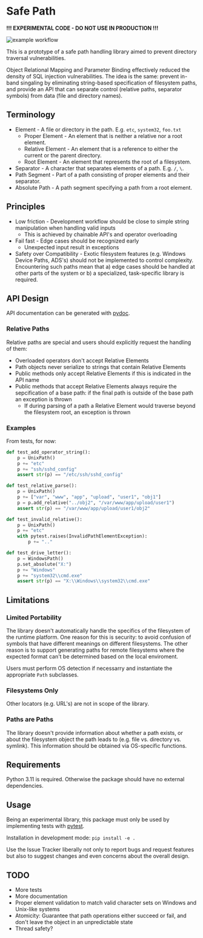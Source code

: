 Safe Path
=========

**!!! EXPERIMENTAL CODE - DO NOT USE IN PRODUCTION !!!**

![example workflow](https://github.com/v-p-b/SafePath/actions/workflows/python-package.yml/badge.svg)

This is a prototype of a safe path handling library aimed to prevent directory traversal vulnerabilities.

Object Relational Mapping and Parameter Binding effectively reduced the density of SQL injection vulnerabilities. The idea is the same: prevent in-band singaling by eliminating string-based specification of filesystem paths, and provide an API that can separate control (relative paths, separator symbols) from data (file and directory names).


## Terminology

* Element - A file or directory in the path. E.g. `etc`, `system32`, `foo.txt`
  * Proper Element - An element that is neither a relative nor a root element. 
  * Relative Element - An element that is a reference to either the current or the parent directory.
  * Root Element - An element that represents the root of a filesystem.
* Separator - A character that separates elements of a path. E.g. `/`, `\`.
* Path Segment - Part of a path consisting of proper elements and their separator.
* Absolute Path - A path segment specifying a path from a root element. 


## Principles

* Low friction - Development workflow should be close to simple string manipulation when handling valid inputs
  * This is achieved by chainable API's and operator overloading 
* Fail fast - Edge cases should be recognized early
  * Unexpected input result in exceptions
* Safety over Compatibility - Exotic filesystem features (e.g. Windows Device Paths, ADS's) should not be implemented to control complexity. Encountering such paths mean that a) edge cases should be handled at other parts of the system or b) a specialized, task-specific library is required.


## API Design

API documentation can be generated with [pydoc](https://docs.python.org/3/library/pydoc.html). 

### Relative Paths 

Relative paths are special and users should explicitly request the handling of them:

* Overloaded operators don't accept Relative Elements
* Path objects never serialize to strings that contain Relative Elements
* Public methods only accept Relative Elements if this is indicated in the API name
* Public methods that accept Relative Elements always require the sepcification of a base path: if the final path is outside of the base path an exception is thrown
  * If during parsing of a path a Relative Element would traverse beyond the filesystem root, an exception is thrown

### Examples

From tests, for now:

```py
def test_add_operator_string():
    p = UnixPath()
    p += "etc"
    p += "ssh/sshd_config"
    assert str(p) == "/etc/ssh/sshd_config"

def test_relative_parse():
    p = UnixPath()
    p += ["var", "www", "app", "upload", "user1", "obj1"]
    p = p.add_relative("../obj2", "/var/www/app/upload/user1")
    assert str(p) == "/var/www/app/upload/user1/obj2"

def test_invalid_relative():
    p = UnixPath()
    p += "etc"
    with pytest.raises(InvalidPathElementException):
        p += ".."

def test_drive_letter():
    p = WindowsPath()
    p.set_absolute("X:")
    p += "Windows"
    p += "system32\\cmd.exe"
    assert str(p) == "X:\\Windows\\system32\\cmd.exe"
```

## Limitations

### Limited Portability

The library doesn't automatically handle the specifics of the filesystem of the runtime platform. One reason for this is security: to avoid confusion of symbols that have different meanings on different filesystems. The other reason is to support generating paths for remote filesystems where the expected format can't be determined based on the local enviroment.

Users must perform OS detection if necessarry and instantiate the appropriate `Path` subclasses.

### Filesystems Only

Other locators (e.g. URL's) are not in scope of the library.

### Paths are Paths

The library doesn't provide information about whether a path exists, or about the filesystem object the path leads to (e.g. file vs. directory vs. symlink). This information should be obtained via OS-specific functions.


## Requirements

Python 3.11 is required. Otherwise the package should have no external dependencies.


## Usage

Being an experimental library, this package must only be used by implementing tests with [pytest](https://docs.pytest.org/en/stable/).

Installation in development mode: `pip install -e .`

Use the Issue Tracker liberally not only to report bugs and request features but also to suggest changes and even concerns about the overall design. 



## TODO

* More tests
* More documentation
* Proper element validation to match valid character sets on Windows and Unix-like systems
* Atomicity: Guarantee that path operations either succeed or fail, and don't leave the object in an unpredictable state
* Thread safety?

